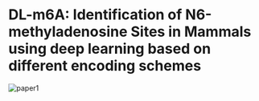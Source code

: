 # DL-m6A: Identification of N6-methyladenosine Sites in Mammals using deep learning based on different encoding schemes
![paper1](https://user-images.githubusercontent.com/46449452/174028580-dd4446d0-80a3-471c-8e8e-5359eb4b8bbf.jpg)
